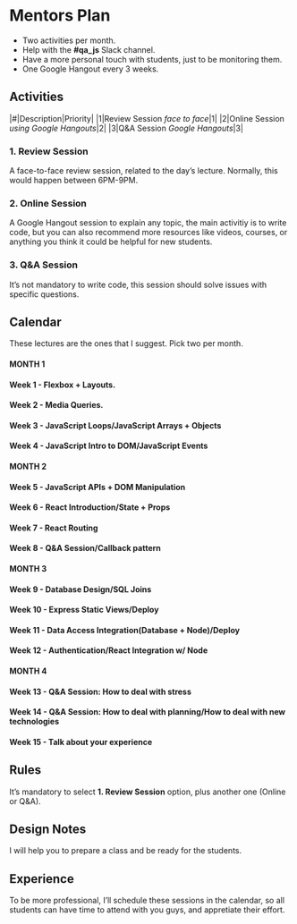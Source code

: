 # Mentors Plan

+ Two activities per month.
+ Help with the **#qa_js** Slack channel.
+ Have a more personal touch with students, just to be monitoring them.
+ One Google Hangout every 3 weeks.

## Activities

|#|Description|Priority|
|1|Review Session _face to face_|1|
|2|Online Session _using Google Hangouts_|2|
|3|Q&A Session _Google Hangouts_|3|

### 1. Review Session

A face-to-face review session, related to the day’s lecture. Normally, this would happen between 6PM-9PM.

### 2. Online Session

A Google Hangout session to explain any topic, the main activitiy is to write code, but you can also recommend more resources like videos, courses, or anything you think it could be helpful for new students.

### 3. Q&A Session

It’s not mandatory to write code, this session should solve issues with specific questions.

## Calendar

These lectures are the ones that I suggest. Pick two per month.

#### MONTH 1

#### Week 1 - Flexbox + Layouts.
#### Week 2 - Media Queries.
#### Week 3 - JavaScript Loops/JavaScript Arrays + Objects
#### Week 4 - JavaScript Intro to DOM/JavaScript Events

#### MONTH 2

#### Week 5 - JavaScript APIs + DOM Manipulation
#### Week 6 - React Introduction/State + Props
#### Week 7 - React Routing
#### Week 8 - Q&A Session/Callback pattern

#### MONTH 3

#### Week 9 - Database Design/SQL Joins
#### Week 10 - Express Static Views/Deploy
#### Week 11 - Data Access Integration(Database + Node)/Deploy
#### Week 12 - Authentication/React Integration w/ Node

#### MONTH 4

#### Week 13 - Q&A Session: How to deal with stress
#### Week 14 - Q&A Session: How to deal with planning/How to deal with new technologies
#### Week 15 - Talk about your experience

## Rules

It’s mandatory to select **1. Review Session** option, plus another one (Online or Q&A).

## Design Notes

I will help you to prepare a class and be ready for the students.

## Experience

To be more professional, I’ll schedule these sessions in the calendar, so all students can have time to attend with you guys, and appretiate their effort.
